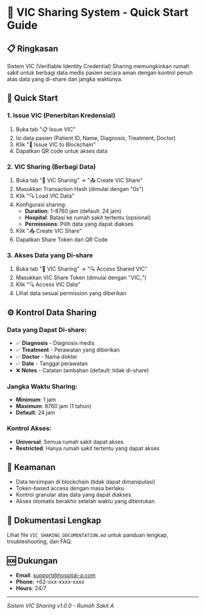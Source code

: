 # 🏥 VIC Sharing System - Quick Start Guide

## 📋 Ringkasan
Sistem VIC (Verifiable Identity Credential) Sharing memungkinkan rumah sakit untuk berbagi data medis pasien secara aman dengan kontrol penuh atas data yang di-share dan jangka waktunya.

## 🚀 Quick Start

### 1. Issue VIC (Penerbitan Kredensial)
1. Buka tab "📋 Issue VIC"
2. Isi data pasien (Patient ID, Name, Diagnosis, Treatment, Doctor)
3. Klik "🔗 Issue VIC to Blockchain"
4. Dapatkan QR code untuk akses data

### 2. VIC Sharing (Berbagi Data)
1. Buka tab "🔗 VIC Sharing" → "📤 Create VIC Share"
2. Masukkan Transaction Hash (dimulai dengan "0x")
3. Klik "🔍 Load VIC Data"
4. Konfigurasi sharing:
   - **Duration**: 1-8760 jam (default: 24 jam)
   - **Hospital**: Batasi ke rumah sakit tertentu (opsional)
   - **Permissions**: Pilih data yang dapat diakses
5. Klik "📤 Create VIC Share"
6. Dapatkan Share Token dan QR Code

### 3. Akses Data yang Di-share
1. Buka tab "🔗 VIC Sharing" → "🔍 Access Shared VIC"
2. Masukkan VIC Share Token (dimulai dengan "VIC_")
3. Klik "🔍 Access VIC Data"
4. Lihat data sesuai permission yang diberikan

## ⚙️ Kontrol Data Sharing

### Data yang Dapat Di-share:
- ✅ **Diagnosis** - Diagnosis medis
- ✅ **Treatment** - Perawatan yang diberikan  
- ✅ **Doctor** - Nama dokter
- ✅ **Date** - Tanggal perawatan
- ❌ **Notes** - Catatan tambahan (default: tidak di-share)

### Jangka Waktu Sharing:
- **Minimum**: 1 jam
- **Maximum**: 8760 jam (1 tahun)
- **Default**: 24 jam

### Kontrol Akses:
- **Universal**: Semua rumah sakit dapat akses
- **Restricted**: Hanya rumah sakit tertentu yang dapat akses

## 🔐 Keamanan
- Data tersimpan di blockchain (tidak dapat dimanipulasi)
- Token-based access dengan masa berlaku
- Kontrol granular atas data yang dapat diakses
- Akses otomatis berakhir setelah waktu yang ditentukan

## 📖 Dokumentasi Lengkap
Lihat file `VIC_SHARING_DOCUMENTATION.md` untuk panduan lengkap, troubleshooting, dan FAQ.

## 🆘 Dukungan
- **Email**: support@hospital-a.com
- **Phone**: +62-xxx-xxxx-xxxx
- **Hours**: 24/7

---
*Sistem VIC Sharing v1.0.0 - Rumah Sakit A*


